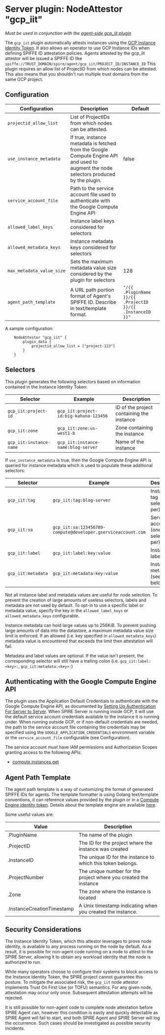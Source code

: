 # Server plugin: NodeAttestor "gcp_iit"

*Must be used in conjunction with the [agent-side gcp_iit plugin](plugin_agent_nodeattestor_gcp_iit.md)*

The `gcp_iit` plugin automatically attests instances using the [GCP Instance Identity Token](https://cloud.google.com/compute/docs/instances/verifying-instance-identity). It also allows an operator to use GCP Instance IDs when defining SPIFFE ID attestation policies.
Agents attested by the gcp_iit attestor will be issued a SPIFFE ID like `spiffe://TRUST_DOMAIN/spire/agent/gcp_iit/PROJECT_ID/INSTANCE_ID`
This plugin requires an allow list of ProjectID from which nodes can be attested. This also means that you shouldn't run multiple trust domains from the same GCP project.

## Configuration

| Configuration             | Description                                                                                                                             | Default                                                   |
|---------------------------|-----------------------------------------------------------------------------------------------------------------------------------------|-----------------------------------------------------------|
| `projectid_allow_list`    | List of ProjectIDs from which nodes can be attested.                                                                                    |                                                           |
| `use_instance_metadata`   | If true, instance metadata is fetched from the Google Compute Engine API and used to augment the node selectors produced by the plugin. | false                                                     |
| `service_account_file`    | Path to the service account file used to authenticate with the Google Compute Engine API                                                |                                                           |
| `allowed_label_keys`      | Instance label keys considered for selectors                                                                                            |                                                           |
| `allowed_metadata_keys`   | Instance metadata keys considered for selectors                                                                                         |                                                           |
| `max_metadata_value_size` | Sets the maximum metadata value size considered by the plugin for selectors                                                             | 128                                                       |
| `agent_path_template`     | A URL path portion format of Agent's SPIFFE ID. Describe in text/template format.                                                       | `"/{{ .PluginName }}/{{ .ProjectID }}/{{ .InstanceID }}"` |

A sample configuration:

```hcl
    NodeAttestor "gcp_iit" {
        plugin_data {
            projectid_allow_list = ["project-123"]
        }
    }
```

## Selectors

This plugin generates the following selectors based on information contained in the Instance Identity Token:

| Selector                | Example                                | Description                               |
|-------------------------|----------------------------------------|-------------------------------------------|
| `gcp_iit:project-id`    | `gcp_iit:project-id:big-kahuna-123456` | ID of the project containing the instance |
| `gcp_iit:zone`          | `gcp_iit:zone:us-west1-b`              | Zone containing the instance              |
| `gcp_iit:instance-name` | `gcp_iit:instance-name:blog-server`    | Name of the instance                      |

If `use_instance_metadata` is true, then the Google Compute Engine API is queried for instance metadata which is used to populate these additional selectors:

| Selector           | Example                                                      | Description                          |
|--------------------|--------------------------------------------------------------|--------------------------------------|
| `gcp_iit:tag`      | `gcp_iit:tag:blog-server`                                    | Instance tag (one selector per)      |
| `gcp_iit:sa`       | `gcp_iit:sa:123456789-compute@developer.gserviceaccount.com` | Service account (one selector per)   |
| `gcp_iit:label`    | `gcp_iit:label:key:value`                                    | Instance label                       |
| `gcp_iit:metadata` | `gcp_iit:metadata:key:value`                                 | Instance metadata (see caveat below) |

Not all instance label and metadata values are useful for node selection. To
prevent the creation of large amounts of useless selectors, labels and metadata
are not used by default. To opt-in to use a specific label or metadata value,
specify the key in the `allowed_label_keys` or `allowed_metadata_keys`
configurable.

Instance metadata can hold large values up to 256KiB. To prevent pushing large amounts
of data into the datastore, a maximum metadata value size limit is enforced. If
an allowed (i.e. key specified in `allowed_metadata_keys`) metadata value is
encountered that exceeds the limit then attestation will fail.

Metadata and label values are optional. If the value isn't present, the
corresponding selector will still have a trailing colon (i.e.
`gcp_iit:label:<key>:`, `gcp_iit:metadata:<key>:`)

## Authenticating with the Google Compute Engine API

The plugin uses the Application Default Credentials to authenticate with the Google Compute Engine API, as documented by [Setting Up Authentication For Server to Server](https://cloud.google.com/docs/authentication/production). When SPIRE Server is running inside GCP, it will use the default service account credentials available to the instance it is running under. When running outside GCP, or if non-default credentials are needed, the path to the service account file containing the credentials may be specified using the `GOOGLE_APPLICATION_CREDENTIALS` environment variable or the `service_account_file` configurable (see Configuration).

The service account must have IAM permissions and Authorization Scopes granting access to the following APIs:

* [compute.instances.get](https://cloud.google.com/compute/docs/reference/rest/v1/instances/get)

## Agent Path Template

The agent path template is a way of customizing the format of generated SPIFFE IDs for agents.
The template formatter is using Golang text/template conventions, it can reference values provided by the plugin or in a [Compute Engine identity token](https://cloud.google.com/compute/docs/instances/verifying-instance-identity#payload).
Details about the template engine are available [here](template_engine.md).

Some useful values are:

| Value                      | Description                                                      |
|----------------------------|------------------------------------------------------------------|
| .PluginName                | The name of the plugin                                           |
| .ProjectID                 | The ID for the project where the instance was created            |
| .InstanceID                | The unique ID for the instance to which this token belongs.      |
| .ProjectNumber             | The unique number for the project where you created the instance |
| .Zone                      | The zone where the instance is located                           |
| .InstanceCreationTimestamp | A Unix timestamp indicating when you created the instance.       |

## Security Considerations

The Instance Identity Token, which this attestor leverages to prove node identity, is available to any process running on the node by default. As a result, it is possible for non-agent code running on a node to attest to the SPIRE Server, allowing it to obtain any workload identity that the node is authorized to run.

While many operators choose to configure their systems to block access to the Instance Identity Token, the SPIRE project cannot guarantee this posture. To mitigate the associated risk, the `gcp_iit` node attestor implements Trust On First Use (or TOFU) semantics. For any given node, attestation may occur only once. Subsequent attestation attempts will be rejected.

It is still possible for non-agent code to complete node attestation before SPIRE Agent can, however this condition is easily and quickly detectable as SPIRE Agent will fail to start, and both SPIRE Agent and SPIRE Server will log the occurrence. Such cases should be investigated as possible security incidents.
